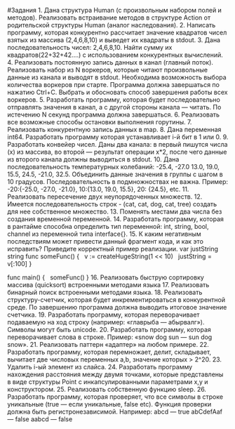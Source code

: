 #Задания
    1. Дана структура Human (с произвольным набором полей и методов). Реализовать встраивание методов в структуре Action от родительской структуры Human (аналог наследования).
    2. Написать программу, которая конкурентно рассчитает значение квадратов чисел взятых из массива (2,4,6,8,10) и выведет их квадраты в stdout.
    3. Дана последовательность чисел: 2,4,6,8,10. Найти сумму их квадратов(22+32+42….) с использованием конкурентных вычислений.
    4. Реализовать постоянную запись данных в канал (главный поток). Реализовать набор из N воркеров, которые читают произвольные данные из канала и выводят в stdout. Необходима возможность выбора количества воркеров при старте. Программа должна завершаться по нажатию Ctrl+C. Выбрать и обосновать способ завершения работы всех воркеров.
    5. Разработать программу, которая будет последовательно отправлять значения в канал, а с другой стороны канала — читать. По истечению N секунд программа должна завершаться.
    6. Реализовать все возможные способы остановки выполнения горутины. 
    7. Реализовать конкурентную запись данных в map.
    8. Дана переменная int64. Разработать программу которая устанавливает i-й бит в 1 или 0.
    9. Разработать конвейер чисел. Даны два канала: в первый пишутся числа (x) из массива, во второй — результат операции x*2, после чего данные из второго канала должны выводиться в stdout.
    10. Дана последовательность температурных колебаний: -25.4, -27.0 13.0, 19.0, 15.5, 24.5, -21.0, 32.5. Объединить данные значения в группы с шагом в 10 градусов. Последовательность в подмножноствах не важна. Пример: -20:{-25.0, -27.0, -21.0}, 10:{13.0, 19.0, 15.5}, 20: {24.5}, etc.
    11. Реализовать пересечение двух неупорядоченных множеств.
    12. Имеется последовательность строк - (cat, cat, dog, cat, tree) создать для нее собственное множество.
    13. Поменять местами два числа без создания временной переменной.
    14. Разработать программу, которая в рантайме способна определить тип переменной: int, string, bool, channel из переменной типа interface{}.
    15. К каким негативным последствиям может привести данный фрагмент кода, и как это исправить? Приведите корректный пример реализации.
var justString string
func someFunc() {
  v := createHugeString(1 << 10)
  justString = v[:100]
}

func main() {
  someFunc()
}
    16. Реализовать быструю сортировку массива (quicksort) встроенными методами языка
    17. Реализовать бинарный поиск встроенными методами языка.
    18. Реализовать структуру-счетчик, которая будет инкрементироваться в конкурентной среде. По завершению программа должна выводить итоговое значение счетчика.
    19. Разработать программу, которая переворачивает подаваемую на ход строку (например: «главрыба — абырвалг»). Символы могут быть unicode.
    20. Разработать программу, которая переворачивает слова в строке. Пример: «snow dog sun — sun dog snow».
    21. Реализовать паттерн «адаптер» на любом примере.
    22. Разработать программу, которая перемножает, делит, складывает, вычитает две числовых переменных a,b, значение которых > 2^20.
    23. Удалить i-ый элемент из слайса.
    24. Разработать программу нахождения расстояния между двумя точками, которые представлены в виде структуры Point с инкапсулированными параметрами x,y и конструктором.
    25. Реализовать собственную функцию sleep.
    26. Разработать программу, которая проверяет, что все символы в строке уникальные (true — если уникальные, false etc). Функция проверки должна быть регистронезависимой.
Например: 
abcd — true
abCdefAaf — false
aabcd — false
